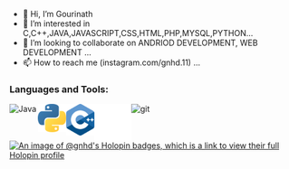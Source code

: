 - 👋 Hi, I’m Gourinath
- 👀 I’m interested in C,C++,JAVA,JAVASCRIPT,CSS,HTML,PHP,MYSQL,PYTHON...
- 💞️ I’m looking to collaborate on ANDRIOD DEVELOPMENT, WEB DEVELOPMENT ...
- 📫 How to reach me (instagram.com/gnhd.11) ...


### Languages and Tools:

<a href="https://www.java.org" target="_blank"> <img align="left" alt="Java" width="50px" src="https://user-images.githubusercontent.com/73750950/130800374-c4299348-adf9-4183-9227-c3cf72ab3235.png"/> </a>
<a href="https://www.python.org" target="_blank"> <img align="left" alt="Python" width="50px" src="https://github.com/Aakarsh-B/trying-repos/blob/master/python-5.svg?raw=true"/> </a>
<a href="https://www.w3schools.com/cpp/" target="_blank"> <img align="left" alt="C++" width="50px" src="https://github.com/Aakarsh-B/trying-repos/blob/master/c++.png"/> </a>
<img align="left" alt="GitHub" width="65px" src="https://github.com/Aakarsh-B/trying-repos/blob/master/github.svg" />
<a href="https://git-scm.com/" target="_blank"><img align="left" alt="git" width="50px" src="https://git-scm.com/images/logos/downloads/Git-Icon-1788C.png" /></a>
<br />
<br />
<br />




[![An image of @gnhd's Holopin badges, which is a link to view their full Holopin profile](https://holopin.me/gnhd)](https://holopin.io/@gnhd)
<br />
<br/>
<!--[![Gourinath's GitHub stats](https://github-readme-stats.vercel.app/api?username=GNHD&show_icons=true&theme=github_dark)](https://github.com/GNHD/README.md)--->




<!---
GNHD/GNHD is a ✨ special ✨ repository because its `README.md` (this file) appears on your GitHub profile.
You can click the Preview link to take a look at your changes.
--->
